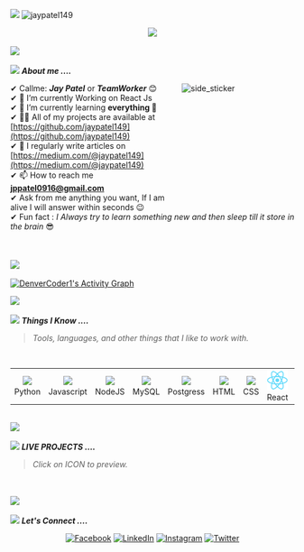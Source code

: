 <p align="left"> <img src="https://media.giphy.com/media/iY8CRBdQXODJSCERIr/giphy.gif" width="30px"> <img src="https://komarev.com/ghpvc/?username=jaypatel149&label=Profile%20views&color=0e75b6&style=flat" alt="jaypatel149" /> </p>
<p align="center">
  <img src="https://github.com/thompsonemerson/thompsonemerson/raw/master/cover-thompson.png" height="200"/>
</p>
<a href="https://www.youtube.com/watch?v=dQw4w9WgXcQ"><img src="https://user-images.githubusercontent.com/73097560/115834477-dbab4500-a447-11eb-908a-139a6edaec5c.gif"></a>

<!-- <img align="right" width=200px height=200px alt="side_sticker" src="https://media.giphy.com/media/hEMF9k5UHh2U0/giphy.gif" /> -->

<img src="https://media.giphy.com/media/iY8CRBdQXODJSCERIr/giphy.gif" width="30px">&nbsp;***About me ....***

<img align="right" width=200px height=200px alt="side_sticker" src="https://media.giphy.com/media/L1R1tvI9svkIWwpVYr/giphy.gif" />

✔ Callme: ***Jay Patel*** or ***TeamWorker*** 😊 <br>
✔ 🔭 I’m currently Working on React Js<br>
✔ 🌱 I’m currently learning **everything 🤣**<br>
✔ 👨‍💻 All of my projects are available at [https://github.com/jaypatel149](https://github.com/jaypatel149)<br>
✔ 📝 I regularly write articles on [https://medium.com/@jaypatel149](https://medium.com/@jaypatel149)<br>
✔ 📫 How to reach me **jppatel0916@gmail.com**<br>
✔ Ask from me anything you want, If I am alive I will answer within seconds 😉<br>
✔ Fun fact : *I Always try to learn something new and then sleep till it store in the brain* 😎<br><br><br><br>
<a href="https://www.youtube.com/watch?v=dQw4w9WgXcQ"><img src="https://user-images.githubusercontent.com/73097560/115834477-dbab4500-a447-11eb-908a-139a6edaec5c.gif"></a>

<a href="https://github.com/ashutosh00710/github-readme-activity-graph"><img alt="DenverCoder1's Activity Graph" src="https://activity-graph.herokuapp.com/graph?username=jaypatel149&bg_color=1F222E&color=F8D866&line=F85D7F&point=FFFFFF&hide_border=true" /></a>

<a href="https://www.youtube.com/watch?v=dQw4w9WgXcQ"><img src="https://user-images.githubusercontent.com/73097560/115834477-dbab4500-a447-11eb-908a-139a6edaec5c.gif"></a>


<img src="https://media.giphy.com/media/iY8CRBdQXODJSCERIr/giphy.gif" width="30px">&nbsp;***Things I Know ....***
> <i>Tools, languages, and other things that I like to work with.</i>
<br>
<table>
  <tr>
    <td align="center" width="96">
      <a>
        <img src="https://github.com/soilshubham/soilshubham/blob/main/icons/py.svg" width="40"/>
      </a>
      <br>Python
    </td>
    <td align="center" width="96">
      <a>
        <img src="https://github.com/soilshubham/soilshubham/blob/main/icons/js.svg" width="40"/>
      </a>
      <br>Javascript
    </td>
    <td align="center" width="96">
      <a>
        <img src="https://www.vectorlogo.zone/logos/nodejs/nodejs-icon.svg" width="40"/>
      </a>
      <br>NodeJS
    </td>
    <td align="center" width="96">
      <a>
        <img src="https://www.vectorlogo.zone/logos/mysql/mysql-ar21.svg" width="40"/>
      </a>
      <br>MySQL
    </td>
    <td align="center" width="96">
      <a>
        <img src="https://upload.wikimedia.org/wikipedia/commons/thumb/2/29/Postgresql_elephant.svg/233px-Postgresql_elephant.svg.png" width="40"/>
      </a>
      <br>Postgress
    </td>
    <td align="center" width="96">
      <a>
        <img src="https://github.com/soilshubham/soilshubham/blob/main/icons/html.svg" width="40"/>
      </a>
      <br>HTML
    </td>
    <td align="center" width="96">
      <a>
        <img src="https://github.com/soilshubham/soilshubham/blob/main/icons/css.svg" width="40"/>
      </a>
      <br>CSS
    </td>
    <td align="center" width="96">
      <a>
        <img src="https://github.com/soilshubham/soilshubham/blob/main/icons/react.svg" width="40"/>
      </a>
      <br>React
    </td>
    <td align="center" width="96">
      <a>
        <img src="https://github.com/soilshubham/soilshubham/blob/main/icons/bootstrap.svg" width="40"/>
      </a>
      <br>Bootstrap
    </td>
     <td align="center" width="96">
      <a>
        <img src="https://images.ctfassets.net/lpjm8d10rkpy/6GIrtBy1QABNIFNcnyKxo1/8e651d482fe0e350280991535b171582/aws.svg" width="40"/>
      </a>
      <br>AWS
    </td>
    <td align="center" width="96">
      <a>
        <img src="https://www.vectorlogo.zone/logos/heroku/heroku-icon.svg" width="40"/>
      </a>
      <br>Heroku
    </td>
  </tr>
</table>
<br>
<a href="https://www.youtube.com/watch?v=dQw4w9WgXcQ"><img src="https://user-images.githubusercontent.com/73097560/115834477-dbab4500-a447-11eb-908a-139a6edaec5c.gif"></a>


<img src="https://media.giphy.com/media/iY8CRBdQXODJSCERIr/giphy.gif" width="30px">&nbsp;***LIVE PROJECTS ....***
><i>Click on ICON to preview.</i>
<br>
<br>
<a href="https://www.youtube.com/watch?v=dQw4w9WgXcQ"><img src="https://user-images.githubusercontent.com/73097560/115834477-dbab4500-a447-11eb-908a-139a6edaec5c.gif"></a>

<img src="https://media.giphy.com/media/iY8CRBdQXODJSCERIr/giphy.gif" width="30px">&nbsp;***Let's Connect ....***
<p align="center">
	<a href="https://www.facebook.com/jaypatel/"><img src="https://img.icons8.com/bubbles/50/000000/facebook.png" alt="Facebook"/></a>
	<a href="https://www.linkedin.com/in/jaypatel149/"><img src="https://img.icons8.com/bubbles/50/000000/linkedin.png" alt="LinkedIn"/></a>
	<a href="https://www.instagram.com/jaypatel_149/"><img src="https://img.icons8.com/bubbles/50/000000/instagram.png" alt="Instagram"/></a>
	<a href="https://twitter.com/jayprak13370082"><img src="https://cdn.iconscout.com/icon/free/png-128/twitter-53-189787.png" alt="Twitter"/ width="40px"></a>
</p>
